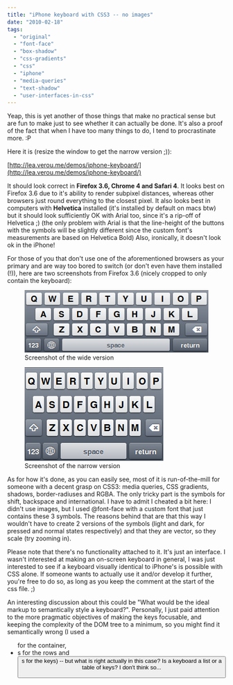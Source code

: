 ```yaml
---
title: "iPhone keyboard with CSS3 -- no images"
date: "2010-02-18"
tags:
  - "original"
  - "font-face"
  - "box-shadow"
  - "css-gradients"
  - "css"
  - "iphone"
  - "media-queries"
  - "text-shadow"
  - "user-interfaces-in-css"
---
```


Yeap, this is yet another of those things that make no practical sense but are fun to make just to see whether it can actually be done. It's also a proof of the fact that when I have too many things to do, I tend to procrastinate more. :P

Here it is (resize the window to get the narrow version ;)):

[http://lea.verou.me/demos/iphone-keyboard/](http://lea.verou.me/demos/iphone-keyboard/)

It should look correct in **Firefox 3.6, Chrome 4 and Safari 4**. It looks best on Firefox 3.6 due to it's ability to render subpixel distances, whereas other browsers just round everything to the closest pixel. It also looks best in computers with **Helvetica** installed (it's installed by default on macs btw) but it should look sufficiently OK with Arial too, since it's a rip-off of Helvetica ;) (the only problem with Arial is that the line-height of the buttons with the symbols will be slightly different since the custom font's measurements are based on Helvetica Bold) Also, ironically, it doesn't look ok in the iPhone!

For those of you that don't use one of the aforementioned browsers as your primary and are way too bored to switch (or don't even have them installed (!)), here are two screenshots from Firefox 3.6 (nicely cropped to only contain the keyboard):

<figure class="center">
<img src="images/css_wide_keyboard.png" alt="" />
<figcaption>Screenshot of the wide version</figcaption>
</figure>

<figure class="center">
<img src="images/css_narrow_keyboard.png" alt="" />
<figcaption>Screenshot of the narrow version</figcaption>
</figure>

As for how it's done, as you can easily see, most of it is run-of-the-mill for someone with a decent grasp on CSS3: media queries, CSS gradients, shadows, border-radiuses and RGBA. The only tricky part is the symbols for shift, backspace and international. I have to admit I cheated a bit here: I didn't use images, but I used @font-face with a custom font that just contains these 3 symbols. The reasons behind that are that this way I wouldn't have to create 2 versions of the symbols (light and dark, for pressed and normal states respectively) and that they are vector, so they scale (try zooming in).

Please note that there's no functionality attached to it. It's just an interface. I wasn't interested at making an on-screen keyboard in general, I was just interested to see if a keyboard visually identical to iPhone's is possible with CSS alone. If someone wants to actually use it and/or develop it further, you're free to do so, as long as you keep the comment at the start of the css file. ;)

An interesting discussion about this could be "What would be the ideal markup to semantically style a keyboard?". Personally, I just paid attention to the more pragmatic objectives of making the keys focusable, and keeping the complexity of the DOM tree to a minimum, so you might find it semantically wrong (I used a <ul> for the container, <li>s for the rows and <button>s for the keys) -- but what is right actually in this case? Is a keyboard a list or a table of keys? I don't think so...

